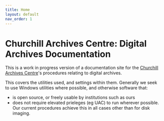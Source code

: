 ```yaml
---
title: Home
layout: default
nav_order: 1
---
```

# Churchill Archives Centre: Digital Archives Documentation
This is a work in progress version of a documentation site for the [Churchill Archives Centre](archives.chu.cam.ac.uk)'s procedures relating to digital archives.

This covers the utilities used, and settings within them. Generally we seek to use Windows utilities where possible, and otherwise software that:
* is open source, or freely usable by institutions such as ours
* does not require elevated prieleges (eg UAC) to run wherever possible. Our current procedures achieve this in all cases other than for disk imaging.

